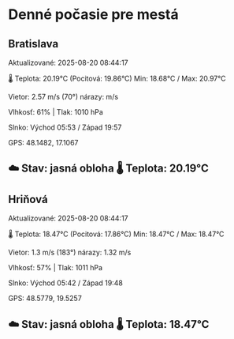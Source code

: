 ﻿# Denné počasie pre mestá

## Bratislava
Aktualizované: 2025-08-20 08:44:17

🌡️ Teplota: 20.19°C 
(Pocitová: 19.86°C)
Min: 18.68°C / Max: 20.97°C

Vietor: 2.57 m/s    (70°) 
nárazy:  m/s

Vlhkosť: 61% | Tlak: 1010 hPa

Slnko: Východ 05:53 / Západ 19:57

GPS: 48.1482, 17.1067

☁️ Stav: jasná obloha        🌡️ Teplota: 20.19°C
---

## Hriňová
Aktualizované: 2025-08-20 08:44:17

🌡️ Teplota: 18.47°C 
(Pocitová: 17.86°C)
Min: 18.47°C / Max: 18.47°C

Vietor: 1.3 m/s (183°)
nárazy: 1.32 m/s

Vlhkosť: 57% | Tlak: 1011 hPa

Slnko: Východ 05:42 / Západ 19:48

GPS: 48.5779, 19.5257

☁️ Stav: jasná obloha        🌡️ Teplota: 18.47°C
---
